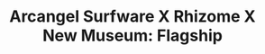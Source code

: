 ---
ee_id_show: '4505'
title: 'Arcangel Surfware X Rhizome X New Museum: Flagship'
url: arcangel-surfware-x-rhizome-x-new-museum-flagship
live_url:
year: '2019'
venue: New Museum
state_country: New York
type:
dates:
wwwnews:
wwweblast:
www:
pitch: Built a copy of the Arcangel Surfware Flagship at the New Museum 4 one day!
  Thx Rhizome.&nbsp;
ps:
credits:
download:
layout: shows
---